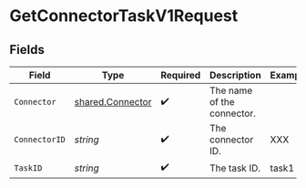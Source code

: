 # GetConnectorTaskV1Request


## Fields

| Field                                                       | Type                                                        | Required                                                    | Description                                                 | Example                                                     |
| ----------------------------------------------------------- | ----------------------------------------------------------- | ----------------------------------------------------------- | ----------------------------------------------------------- | ----------------------------------------------------------- |
| `Connector`                                                 | [shared.Connector](../../../pkg/models/shared/connector.md) | :heavy_check_mark:                                          | The name of the connector.                                  |                                                             |
| `ConnectorID`                                               | *string*                                                    | :heavy_check_mark:                                          | The connector ID.                                           | XXX                                                         |
| `TaskID`                                                    | *string*                                                    | :heavy_check_mark:                                          | The task ID.                                                | task1                                                       |